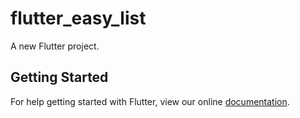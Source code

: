# flutter_easy_list

A new Flutter project.

## Getting Started

For help getting started with Flutter, view our online
[documentation](https://flutter.io/).
